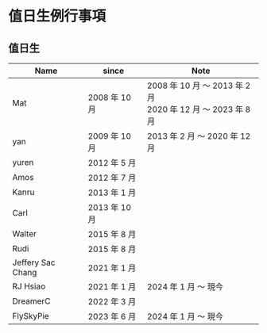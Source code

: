 # 值日生例行事項


## 值日生

| Name              | since         | Note                                                              |
| ----------------- | ------------- | ----------------------------------------------------------------- |
| Mat               | 2008 年 10 月 | 2008 年 10 月 ～ 2013 年 2 月 <br/> 2020 年 12 月 ～ 2023 年 8 月 |
| yan               | 2009 年 10 月 | 2013 年 2 月 ～ 2020 年 12 月                                     |
| yuren             | 2012 年 5 月  |                                                                   |
| Amos              | 2012 年 7 月  |                                                                   |
| Kanru             | 2013 年 1 月  |                                                                   |
| Carl              | 2013 年 10 月 |                                                                   |
| Walter            | 2015 年 8 月  |                                                                   |
| Rudi              | 2015 年 8 月  |                                                                   |
| Jeffery Sac Chang | 2021 年 1 月  |                                                                   |
| RJ Hsiao          | 2021 年 1 月  | 2024 年 1 月 ～ 現今                                              |
| DreamerC          | 2022 年 3 月  |                                                                   |
| FlySkyPie         | 2023 年 6 月  | 2024 年 1 月 ～ 現今                                              |

